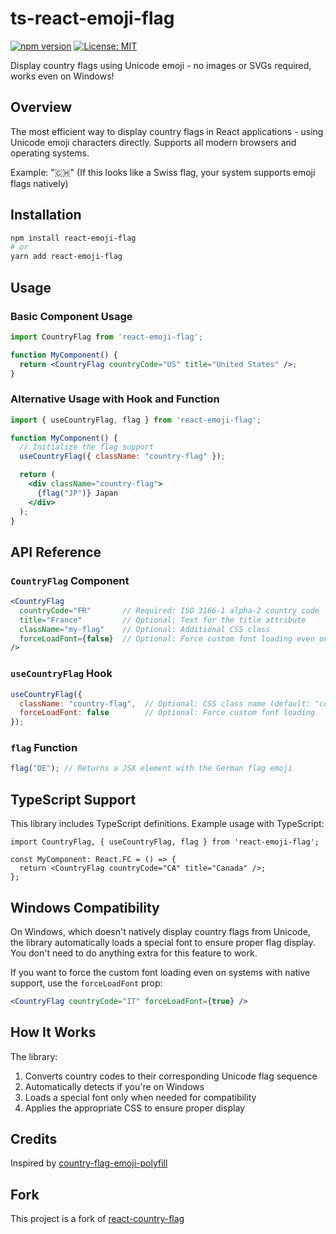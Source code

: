 # ts-react-emoji-flag

[![npm version](https://badge.fury.io/js/ts-react-emoji-flag.svg)](https://www.npmjs.com/package/ts-react-emoji-flag)
[![License: MIT](https://img.shields.io/badge/License-MIT-blue.svg)](https://opensource.org/licenses/MIT)

Display country flags using Unicode emoji - no images or SVGs required, works even on Windows!

## Overview

The most efficient way to display country flags in React applications - using Unicode emoji characters directly. Supports all modern browsers and operating systems.

Example: "🇨🇭" (If this looks like a Swiss flag, your system supports emoji flags natively)

## Installation

```bash
npm install react-emoji-flag
# or
yarn add react-emoji-flag
```

## Usage

### Basic Component Usage

```jsx
import CountryFlag from 'react-emoji-flag';

function MyComponent() {
  return <CountryFlag countryCode="US" title="United States" />;
}
```

### Alternative Usage with Hook and Function

```jsx
import { useCountryFlag, flag } from 'react-emoji-flag';

function MyComponent() {
  // Initialize the flag support
  useCountryFlag({ className: "country-flag" });

  return (
    <div className="country-flag">
      {flag("JP")} Japan
    </div>
  );
}
```

## API Reference

### `CountryFlag` Component

```jsx
<CountryFlag 
  countryCode="FR"       // Required: ISO 3166-1 alpha-2 country code
  title="France"         // Optional: Text for the title attribute
  className="my-flag"    // Optional: Additional CSS class
  forceLoadFont={false}  // Optional: Force custom font loading even on systems with native support
/>
```

### `useCountryFlag` Hook

```jsx
useCountryFlag({
  className: "country-flag",  // Optional: CSS class name (default: "country-flag")
  forceLoadFont: false        // Optional: Force custom font loading
});
```

### `flag` Function

```jsx
flag("DE"); // Returns a JSX element with the German flag emoji
```

## TypeScript Support

This library includes TypeScript definitions. Example usage with TypeScript:

```tsx
import CountryFlag, { useCountryFlag, flag } from 'react-emoji-flag';

const MyComponent: React.FC = () => {
  return <CountryFlag countryCode="CA" title="Canada" />;
};
```

## Windows Compatibility

On Windows, which doesn't natively display country flags from Unicode, the library automatically loads a special font to ensure proper flag display. You don't need to do anything extra for this feature to work.

If you want to force the custom font loading even on systems with native support, use the `forceLoadFont` prop:

```jsx
<CountryFlag countryCode="IT" forceLoadFont={true} />
```

## How It Works

The library:
1. Converts country codes to their corresponding Unicode flag sequence
2. Automatically detects if you're on Windows
3. Loads a special font only when needed for compatibility
4. Applies the appropriate CSS to ensure proper display

## Credits

Inspired by [country-flag-emoji-polyfill](https://github.com/talkjs/country-flag-emoji-polyfill)

## Fork

This project is a fork of [react-country-flag](https://github.com/fixthestatusquo/react-emoji-flag)